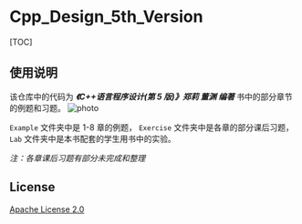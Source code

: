 # Cpp_Design_5th_Version

[TOC]

## 使用说明

该仓库中的代码为 **_《C++语言程序设计(第 5 版)》郑莉 董渊 编著_** 书中的部分章节的例题和习题。
![photo](https://img14.360buyimg.com/n1/jfs/t1/146644/10/24657/62994/61693b82E54bd727f/91f95f6dbfd23b62.jpg.avif)

`Example` 文件夹中是 1-8 章的例题， `Exercise` 文件夹中是各章的部分课后习题，
`Lab` 文件夹中是本书配套的学生用书中的实验。

_注：各章课后习题有部分未完成和整理_
## License

[Apache License 2.0](https://github.com/Daosole/Cpp_Design_5th_Version/blob/master/LICENSE)
